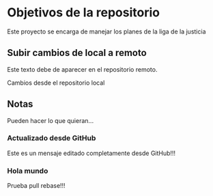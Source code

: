 # Objetivos de la repositorio

Este proyecto se encarga de manejar los planes de la liga de la justicia

## Subir cambios de local a remoto

Este texto debe de aparecer en el repositorio remoto.

Cambios desde el repositorio local
## Notas
Pueden hacer lo que quieran...

### Actualizado desde GitHub
Este es un mensaje editado completamente desde GitHub!!!

### Hola mundo

Prueba pull rebase!!!
